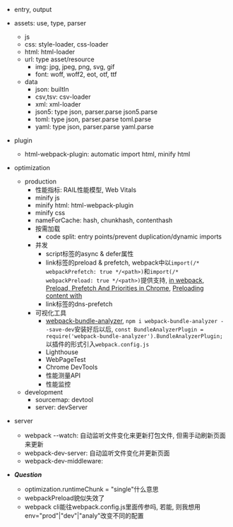 - entry, output
- assets: use, type, parser
  - js
  - css: style-loader, css-loader
  - html: html-loader
  - url: type asset/resource
    - img: jpg, jpeg, png, svg, gif
    - font: woff, woff2, eot, otf, ttf
  - data
    - json: builtIn
    - csv,tsv: csv-loader
    - xml: xml-loader
    - json5: type json, parser.parse json5.parse
    - toml: type json, parser.parse toml.parse
    - yaml: type json, parser.parse yaml.parse
- plugin
  - html-webpack-plugin: automatic import html, minify html
- optimization
  - production
    - 性能指标: RAIL性能模型, Web Vitals
    - minify js
    - minify html: html-webpack-plugin
    - minify css
    - nameForCache: hash, chunkhash, contenthash
    - 按需加载
      - code split: entry points/prevent duplication/dynamic imports
    - 并发
      - script标签的async & defer属性
      - link标签的preload & prefetch, webpack中以`import(/* webpackPrefetch: true */<path>)`和`import(/* webpackPreload: true */<path>)`提供支持, [<link rel=”prefetch/preload”> in webpack](https://medium.com/webpack/link-rel-prefetch-preload-in-webpack-51a52358f84c), [Preload, Prefetch And Priorities in Chrome](https://medium.com/reloading/preload-prefetch-and-priorities-in-chrome-776165961bbf), [Preloading content with <link rel="preload" />](https://developer.mozilla.org/en-US/docs/Web/HTML/Link_types/preload)
      - link标签的dns-prefetch
    - 可视化工具
      - [webpack-bundle-analyzer](https://github.com/webpack-contrib/webpack-bundle-analyzer), `npm i webpack-bundle-analyzer --save-dev`安装好后以后, `const BundleAnalyzerPlugin = require('webpack-bundle-analyzer').BundleAnalyzerPlugin;`以插件的形式引入`webpack.config.js`
      - Lighthouse
      - WebPageTest
      - Chrome DevTools
      - 性能测量API
      - 性能监控
  - development
    - sourcemap: devtool
    - server: devServer
- server
  - webpack --watch: 自动监听文件变化来更新打包文件, 但需手动刷新页面来更新
  - webpack-dev-server: 自动监听文件变化并更新页面
  - webpack-dev-middleware: 


- ***Question***
  - optimization.runtimeChunk = "single"什么意思
  - webpackPreload貌似失效了
  - webpack cli能往webpack.config.js里面传参吗, 若能, 则我想用env="prod"|"dev"|"analy"改变不同的配置
